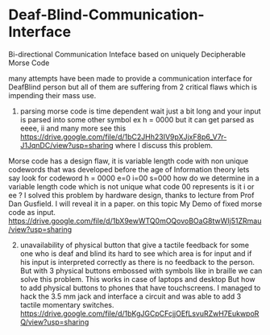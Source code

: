 # Deaf-Blind-Communication-Interface
Bi-directional Communication Inteface based on uniquely Decipherable  Morse Code

many attempts have been  made to  provide a communication interface for DeafBlind  person  but all of them are suffering from 2 critical flaws  which is  impending their mass use.
1) parsing morse code is  time dependent wait just a bit long and your input is  parsed into  some  other symbol
 ex h = 0000  but  it  can get  parsed as eeee, ii and many  more 
 see  this  https://drive.google.com/file/d/1bC2JHh23IV9pXJjxF8p6_V7r-J1JqnDC/view?usp=sharing where I discuss this  problem.

Morse code has a design  flaw, it is variable  length code with non unique codewords that was developed before the age of Information theory
lets  say look for codeword h = 0000
                            e=0
                            i=00
                            s=000 
how do we  determine in a variable length code which is not unique what code 00 represents is it i or ee ?
I solved this  problem by hardware  design, thanks to lecture from Prof Dan Gusfield. I will reveal it in  a paper. on this topic
My Demo of fixed morse code as input.
https://drive.google.com/file/d/1bX9ewWTQ0mOQovoBOaG8twWIj51ZRmau/view?usp=sharing
 
2) unavailability  of physical button that give  a tactile  feedback
 for some one  who is  deaf and  blind its hard to see  which area is  for  input and if his  input is interpreted  correctly as there is no  feedback to  the  person. 
 But with 3 physical buttons embossed with symbols like in braille we can solve this  problem. This works in case of laptops and desktop
 But how to add  physical buttons to phones that have touchscreens. I managed to hack the 3.5 mm jack and interface a circuit and was able to add 3 tactile momentary switches.
 https://drive.google.com/file/d/1bKgJGCpCFcjjOEfLsvuRZwH7EukwpoRQ/view?usp=sharing
 
